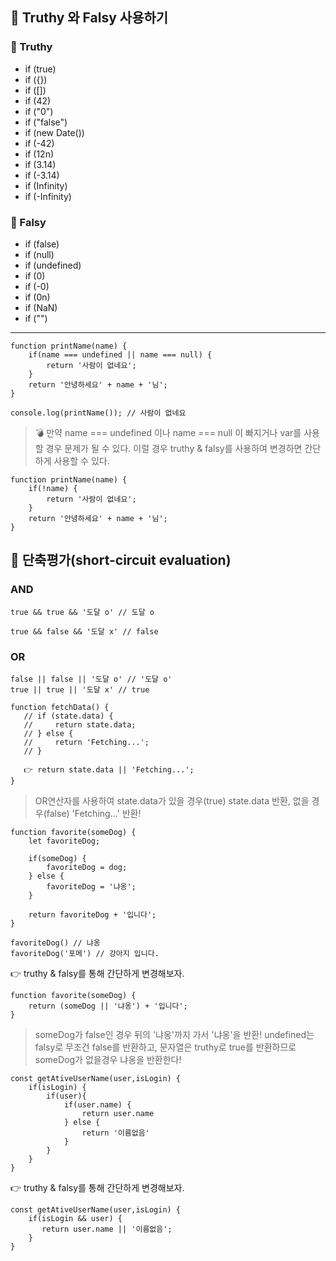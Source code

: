 ## 🚀 Truthy 와 Falsy 사용하기
### 💎 Truthy
- if (true)
- if ({})
- if ([])
- if (42)
- if ("0")
- if ("false")
- if (new Date())
- if (-42)
- if (12n)
- if (3.14)
- if (-3.14)
- if (Infinity)
- if (-Infinity)

### 💎 Falsy
- if (false)
- if (null)
- if (undefined)
- if (0)
- if (-0)
- if (0n)
- if (NaN)
- if ("")

<hr>

```
function printName(name) {
    if(name === undefined || name === null) {
        return '사람이 없네요';
    }
    return '안녕하세요' + name + '님';
}

console.log(printName()); // 사람이 없네요
```

> 💣  만약 name === undefined 이나 name === null 이 빠지거나 var를 사용할 경우 문제가 될 수 있다.
이럴 경우 truthy & falsy를 사용하여 변경하면 간단하게 사용할 수 있다.

````
function printName(name) {
    if(!name) {
        return '사람이 없네요';
    }
    return '안녕하세요' + name + '님';
}
````


## 🚀 단축평가(short-circuit evaluation)
### AND 
```
true && true && '도달 o' // 도달 o
 
true && false && '도달 x' // false
```

### OR
```
false || false || '도달 o' // '도달 o'
true || true || '도달 x' // true
```

```
function fetchData() {
   // if (state.data) {
   //     return state.data;
   // } else {
   //     return 'Fetching...';
   // }

   👉 return state.data || 'Fetching...'; 
}
```

> OR연산자를 사용하여 state.data가 있을 경우(true) state.data 반환, 없을 경우(false) 'Fetching...' 반환!


```
function favorite(someDog) {
    let favoriteDog;

    if(someDog) {
        favoriteDog = dog;
    } else {
        favoriteDog = '냐옹';
    }

    return favoriteDog + '입니다';
}

favoriteDog() // 냐옹
favoriteDog('포메') // 강아지 입니다. 
```
👉 truthy & falsy를 통해 간단하게 변경해보자.
```
function favorite(someDog) {
    return (someDog || '냐옹') + '입니다';
}
```
> someDog가 false인 경우 뒤의 '냐옹'까지 가서 '냐옹'을 반환!
undefined는 falsy로 무조건 false를 반환하고, 문자열은 truthy로 true를 반환하므로 someDog가 없을경우 냐옹을 반환한다!
```
const getAtiveUserName(user,isLogin) {
    if(isLogin) {
        if(user){
            if(user.name) {
                return user.name
            } else {
                return '이름없음'
            }
        }    
    }
}
```
👉 truthy & falsy를 통해 간단하게 변경해보자.
```
const getAtiveUserName(user,isLogin) {
    if(isLogin && user) {
       return user.name || '이름없음';
    }
}
``` 
